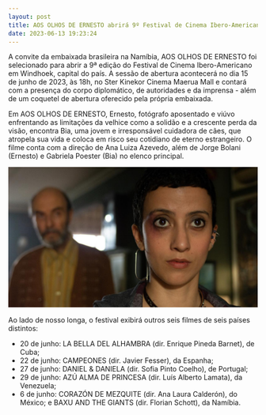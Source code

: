 ```yaml
---
layout: post
title: AOS OLHOS DE ERNESTO abrirá 9º Festival de Cinema Ibero-Americano na Namíbia
date: 2023-06-13 19:23:24
---
```

A convite da embaixada brasileira na Namíbia, AOS OLHOS DE ERNESTO foi selecionado para abrir a 9ª edição do Festival de Cinema Ibero-Americano em Windhoek, capital do país. A sessão de abertura acontecerá no dia 15 de junho de 2023, às 18h, no Ster Kinekor Cinema Maerua Mall e contará com a presença do corpo diplomático, de autoridades e da imprensa - além de um coquetel de abertura oferecido pela própria embaixada. 

Em AOS OLHOS DE ERNESTO, Ernesto, fotógrafo aposentado e viúvo enfrentando as limitações da velhice como a solidão e a crescente perda da visão, encontra Bia, uma jovem e irresponsável cuidadora de cães, que atropela sua vida e coloca em risco seu cotidiano de eterno estrangeiro. O filme conta com a direção de Ana Luiza Azevedo, além de Jorge Bolani (Ernesto) e Gabriela Poester (Bia) no elenco principal. 

![](/uploads/aode-imgr_0.jpg)

Ao lado de nosso longa, o festival exibirá outros seis filmes de seis países distintos:

* 20 de junho: LA BELLA DEL ALHAMBRA (dir. Enrique Pineda Barnet), de Cuba;
* 22 de junho: CAMPEONES (dir. Javier Fesser), da Espanha;
* 27 de junho: DANIEL & DANIELA (dir. Sofia Pinto Coelho), de Portugal;
* 29 de junho: AZÚ ALMA DE PRINCESA (dir. Luís Alberto Lamata), da Venezuela;
* 6 de junho: CORAZÓN DE MEZQUITE (dir. Ana Laura Calderón), do México; e BAXU AND THE GIANTS (dir. Florian Schott), da Namíbia.